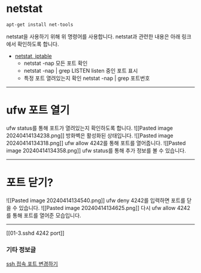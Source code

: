 # netstat
```
apt-get install net-tools
```
netstat을 사용하기 위해 위 명령어를 사용합니다.
netstat과 관련한 내용은 아래 링크에서 확인하도록 합니다.
+ [netstat, iptable](https://losskatsu.github.io/os-kernel/port-open/#1-%ED%98%84%EC%9E%AC-%EC%97%B4%EB%A0%A4%EC%9E%88%EB%8A%94-%ED%8F%AC%ED%8A%B8-%ED%99%95%EC%9D%B8%ED%95%98%EA%B8%B0)
	+ netstat -nap
	  모든 포트 확인
	+ netstat -nap | grep LISTEN
	  listen 중인 포트 표시
	+ 특정 포트 열려있는지 확인
	  netstat -nap | grep 포트번호

***
# ufw 포트 열기
ufw status를 통해 포트가 열려있는지 확인하도록 합니다.
![[Pasted image 20240414134238.png]]
방화벽은 활성화된 상태입니다.
![[Pasted image 20240414134318.png]]
ufw allow 4242를 통해 포트를 열어줍니다.
![[Pasted image 20240414134358.png]]
ufw status를 통해 추가 정보를 볼 수 있습니다.
***
# 포트 닫기?
![[Pasted image 20240414134540.png]]
ufw deny 4242를 입력하면 포트를 닫을 수 있습니다.
![[Pasted image 20240414134625.png]]
다시 ufw allow 4242를 통해 포트를 열어준 모습입니다.

***
[[01-3.sshd 4242 port]]
### 기타 정보글
[ssh 접속 포트 변경하기](https://pinggoopark.tistory.com/156?category=1205389)
